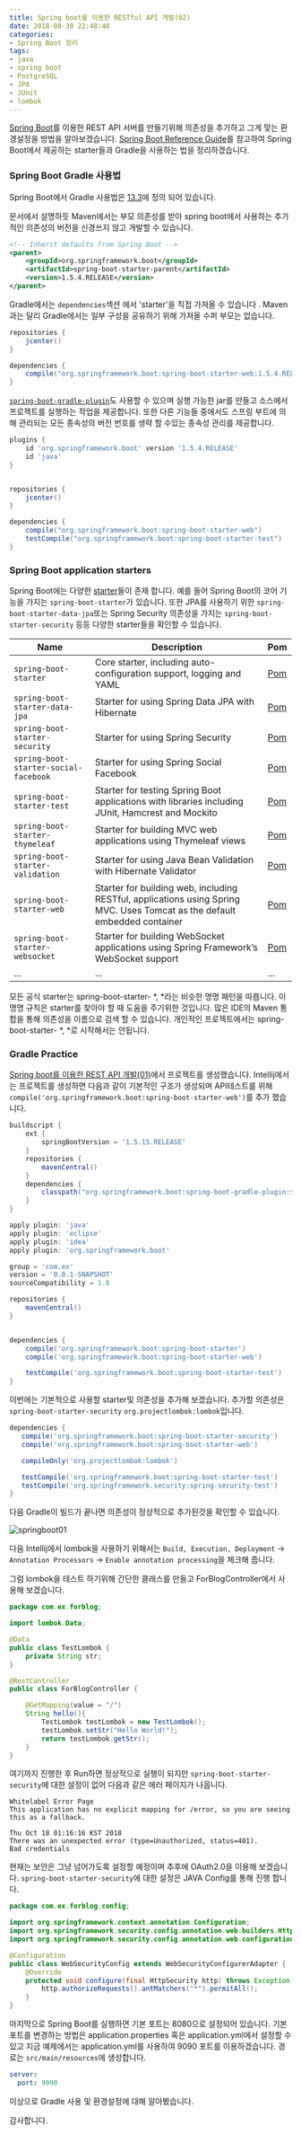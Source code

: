 ```yaml
---
title: Spring boot를 이용한 RESTful API 개발(02)
date: 2018-08-30 22:48:48
categories:
- Spring Boot 정리
tags:
- java
- spring boot
- PostgreSQL
- JPA
- JUnit
- lombok
---
```


[Spring Boot](http://spring.io/projects/spring-boot)를 이용한 REST API 서버를 만들기위해 의존성을 추가하고 그게 맞는 환경설정을 방법을 알아보겠습니다. [Spring Boot Reference Guide](https://docs.spring.io/spring-boot/docs/1.5.4.RELEASE/reference/htmlsingle/#getting-started)를 참고하여 Spring Boot에서 제공하는 starter들과 Gradle을 사용하는 법을 정리하겠습니다.
<!--more-->  



### Spring Boot  Gradle 사용법

Spring Boot에서 Gradle 사용법은 [13.3](https://docs.spring.io/spring-boot/docs/1.5.4.RELEASE/reference/htmlsingle/#using-boot-gradle)에 정의 되어 있습니다. 

문서에서 설명하듯 Maven에서는 부모 의존성를 받아 spring boot에서 사용하는 추가적인 의존성의 버전을 신경쓰지 않고 개발할 수 있습니다. 

```xml
<!-- Inherit defaults from Spring Boot -->
<parent>
    <groupId>org.springframework.boot</groupId>
    <artifactId>spring-boot-starter-parent</artifactId>
    <version>1.5.4.RELEASE</version>
</parent>
```

Gradle에서는 `dependencies`섹션 에서 'starter'을 직접 가져올 수 있습니다 . Maven과는 달리 Gradle에서는 일부 구성을 공유하기 위해 가져올 수퍼 부모는 없습니다.

```groovy
repositories {
    jcenter()
}

dependencies {
    compile("org.springframework.boot:spring-boot-starter-web:1.5.4.RELEASE")
}
```

[`spring-boot-gradle-plugin`](https://docs.spring.io/spring-boot/docs/1.5.4.RELEASE/reference/htmlsingle/#build-tool-plugins-gradle-plugin)도 사용할 수 있으며 실행 가능한 jar를 만들고 소스에서 프로젝트를 실행하는 작업을 제공합니다. 또한 다른 기능들 중에서도 스프링 부트에 의해 관리되는 모든 종속성의 버전 번호를 생략 할 수있는 종속성 관리를 제공합니다.

```groovy
plugins {
    id 'org.springframework.boot' version '1.5.4.RELEASE'
    id 'java'
}


repositories {
    jcenter()
}

dependencies {
    compile("org.springframework.boot:spring-boot-starter-web")
    testCompile("org.springframework.boot:spring-boot-starter-test")
}
```



### Spring Boot application starters

Spring Boot에는 다양한 [starter](https://docs.spring.io/spring-boot/docs/1.5.4.RELEASE/reference/htmlsingle/#using-boot-starter)들이 존재 합니다. 예를 들어 Spring Boot의 코어 기능을 가지는 `spring-boot-starter`가 있습니다. 또한 JPA를 사용하기 위한 `spring-boot-starter-data-jpa`또는 Spring Security 의존성을 가지는 `spring-boot-starter-security` 등등 다양한 starter들을 확인할 수 있습니다.

| Name                                  | Description                                                  | Pom                                                          |
| ------------------------------------- | ------------------------------------------------------------ | ------------------------------------------------------------ |
| `spring-boot-starter`                 | Core starter, including auto-configuration support, logging and YAML | [Pom](https://github.com/spring-projects/spring-boot/tree/v1.5.4.RELEASE/spring-boot-starters/spring-boot-starter/pom.xml) |
| `spring-boot-starter-data-jpa`        | Starter for using Spring Data JPA with Hibernate             | [Pom](https://github.com/spring-projects/spring-boot/tree/v1.5.4.RELEASE/spring-boot-starters/spring-boot-starter-data-jpa/pom.xml) |
| `spring-boot-starter-security`        | Starter for using Spring Security                            | [Pom](https://github.com/spring-projects/spring-boot/tree/v1.5.4.RELEASE/spring-boot-starters/spring-boot-starter-security/pom.xml) |
| `spring-boot-starter-social-facebook` | Starter for using Spring Social Facebook                     | [Pom](https://github.com/spring-projects/spring-boot/tree/v1.5.4.RELEASE/spring-boot-starters/spring-boot-starter-social-facebook/pom.xml) |
| `spring-boot-starter-test`            | Starter for testing Spring Boot applications with libraries including JUnit, Hamcrest and Mockito | [Pom](https://github.com/spring-projects/spring-boot/tree/v1.5.4.RELEASE/spring-boot-starters/spring-boot-starter-test/pom.xml) |
| `spring-boot-starter-thymeleaf`       | Starter for building MVC web applications using Thymeleaf views | [Pom](https://github.com/spring-projects/spring-boot/tree/v1.5.4.RELEASE/spring-boot-starters/spring-boot-starter-thymeleaf/pom.xml) |
| `spring-boot-starter-validation`      | Starter for using Java Bean Validation with Hibernate Validator | [Pom](https://github.com/spring-projects/spring-boot/tree/v1.5.4.RELEASE/spring-boot-starters/spring-boot-starter-validation/pom.xml) |
| `spring-boot-starter-web`             | Starter for building web, including RESTful, applications using Spring MVC. Uses Tomcat as the default embedded container | [Pom](https://github.com/spring-projects/spring-boot/tree/v1.5.4.RELEASE/spring-boot-starters/spring-boot-starter-web/pom.xml) |
| `spring-boot-starter-websocket`       | Starter for building WebSocket applications using Spring Framework’s WebSocket support | [Pom](https://github.com/spring-projects/spring-boot/tree/v1.5.4.RELEASE/spring-boot-starters/spring-boot-starter-websocket/pom.xml) |
| ...                                   | ...                                                          | ...                                                          |

모든 공식 starter는 spring-boot-starter- *, *라는 비슷한 명명 패턴을 따릅니다. 이 명명 규칙은 starter를 찾아야 할 때 도움을 주기위한 것입니다. 많은 IDE의 Maven 통합을 통해 의존성을 이름으로 검색 할 수 있습니다. 개인적인 프로젝트에서는 spring-boot-starter- *, *로 시작해서는 안됩니다. 

### Gradle Practice

[Spring boot를 이용한 REST API 개발(01)](https://hsoh1990.github.io/2018/08/30/spring-boot-start-01/)에서 프로젝트를 생성했습니다. Intellij에서는 프로젝트를 생성하면 다음과 같이 기본적인 구조가 생성되며 API테스트를 위해 `compile('org.springframework.boot:spring-boot-starter-web')`를 추가 했습니다.

```groovy
buildscript {
	ext {
		springBootVersion = '1.5.15.RELEASE'
	}
	repositories {
		mavenCentral()
	}
	dependencies {
		classpath("org.springframework.boot:spring-boot-gradle-plugin:${springBootVersion}")
	}
}

apply plugin: 'java'
apply plugin: 'eclipse'
apply plugin: 'idea'
apply plugin: 'org.springframework.boot'

group = 'com.ex'
version = '0.0.1-SNAPSHOT'
sourceCompatibility = 1.8

repositories {
	mavenCentral()
}


dependencies {
	compile('org.springframework.boot:spring-boot-starter')
	compile('org.springframework.boot:spring-boot-starter-web')

	testCompile('org.springframework.boot:spring-boot-starter-test')
}

```



이번에는 기본적으로 사용할 starter및 의존성을 추가해 보겠습니다. 추가할 의존성은 `spring-boot-starter-security` `org.projectlombok:lombok`입니다.

```groovy
dependencies {
   compile('org.springframework.boot:spring-boot-starter-security')
   compile('org.springframework.boot:spring-boot-starter-web')

   compileOnly('org.projectlombok:lombok')

   testCompile('org.springframework.boot:spring-boot-starter-test')
   testCompile('org.springframework.security:spring-security-test')
}
```

다음 Gradle이 빌드가 끝나면 의존성이 정상적으로 추가된것을 확인할 수 있습니다.

![springboot01](https://user-images.githubusercontent.com/33083822/47100747-2a723580-d273-11e8-8d18-42bf26a3206c.png)

다음 Intellij에서 lombok을 사용하기 위해서는 `Build, Execution, Deployment` ->  `Annotation Processors` -> `Enable annotation processing`을 체크해 줍니다.

그럼 lombok을 테스트 하기위해 간단한 클래스를 만들고 ForBlogController에서 사용해 보겠습니다.

```java
package com.ex.forblog;

import lombok.Data;

@Data
public class TestLombok {
    private String str;
}
```

```java
@RestController
public class ForBlogController {

    @GetMapping(value = "/")
    String hello(){
        TestLombok testLombok = new TestLombok();
        testLombok.setStr("Hello World!");
        return testLombok.getStr();
    }
}
```

여기까지 진행한 후 Run하면 정상적으로 실행이 되지만 `spring-boot-starter-security`에 대한 설정이 없어 다음과 같은 에러 페이지가 나옵니다.

```web-idl
Whitelabel Error Page
This application has no explicit mapping for /error, so you are seeing this as a fallback.

Thu Oct 18 01:16:16 KST 2018
There was an unexpected error (type=Unauthorized, status=401).
Bad credentials
```

현재는 보안은 그냥 넘어가도록 설정할 예정이며 추후에 OAuth2.0을 이용해 보겠습니다. `spring-boot-starter-security`에 대한 설정은 JAVA Config를 통해 진행 합니다.

```java
package com.ex.forblog.config;

import org.springframework.context.annotation.Configuration;
import org.springframework.security.config.annotation.web.builders.HttpSecurity;
import org.springframework.security.config.annotation.web.configuration.WebSecurityConfigurerAdapter;

@Configuration
public class WebSecurityConfig extends WebSecurityConfigurerAdapter {
    @Override
    protected void configure(final HttpSecurity http) throws Exception {
        http.authorizeRequests().antMatchers("*").permitAll();
    }
}
```

마지막으로 Spring Boot를 실행하면 기본 포트는 8080으로 설정되어 있습니다. 기본 포트를 변경하는 방법은 application.properties 혹은 application.yml에서 설정할 수 있고 지금 예제에서는 application.yml를 사용하여 9090 포트를 이용하겠습니다. 경로는 `src/main/resources`에 생성합니다.

```yml
server:
  port: 9090
```

이상으로 Gradle 사용 및 환경설정에 대해 알아봤습니다.

감사합니다.